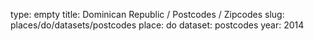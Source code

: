 type: empty
title: Dominican Republic / Postcodes / Zipcodes
slug: places/do/datasets/postcodes
place: do
dataset: postcodes
year: 2014
